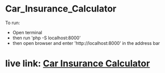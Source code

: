 ﻿# Car_Insurance_Calculator
To run:
* Open terminal
* then run 'php -S localhost:8000'
* then open browser and enter 'http://localhost:8000' in the address bar

# live link: <a href="https://car-insurance-calculator.herokuapp.com/">Car Insurance Calculator</a>
